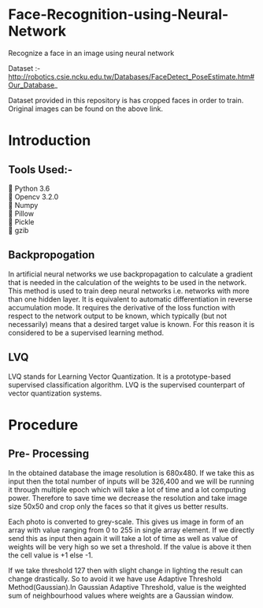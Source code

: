 # Face-Recognition-using-Neural-Network
Recognize a face in an image using neural network

Dataset :- http://robotics.csie.ncku.edu.tw/Databases/FaceDetect_PoseEstimate.htm#Our_Database_

Dataset provided in this repository is has cropped faces in order to train. Original images can be found on the above link.
# Introduction
## Tools Used:-
 Python 3.6 <br/>
 Opencv 3.2.0 <br/>
 Numpy <br/>
 Pillow <br/>
 Pickle <br/>
 gzib <br/>

## Backpropogation
In artificial neural networks we use backpropagation to calculate a gradient that is needed in the calculation of the weights to be used in the network. This method is used to train deep neural networks i.e. networks with more than one hidden layer. It is equivalent to automatic differentiation in reverse accumulation mode. It requires the derivative of the loss function with respect to the network output to be known, which typically (but not necessarily) means that a desired target value is known. For this reason it is considered to be a supervised learning method.

## LVQ
LVQ stands for Learning Vector Quantization. It is a prototype-based supervised classification algorithm. LVQ is the supervised counterpart of vector quantization systems.


# Procedure

## Pre- Processing 
In the obtained database the image resolution is 680x480. If we take this as input then the total number of inputs will be 326,400 and we will be running it through multiple epoch which will take a lot of time and a lot computing power. Therefore to save time we decrease the resolution and take image size 50x50 and crop only the faces so that it gives us better results.

Each photo is converted to grey-scale. This gives us image in form of an array with value ranging from 0 to 255 in single array element. If we directly send this as input then again it will take a lot of time as well as value of weights will be very high so we set a threshold. If the value is above it then the cell value is +1 else -1.

If we take threshold 127 then with slight change in lighting the result can change drastically. So to avoid it we have use Adaptive Threshold Method(Gaussian).In Gaussian Adaptive Threshold, value is the weighted sum of neighbourhood values where weights are a Gaussian window.
